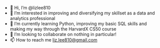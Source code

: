 - 👋 Hi, I’m @lizlee810
- 👀 I’m interested in improving and diversifying my skillset as a data and analytics professional
- 🌱 I’m currently learning Python, improving my basic SQL skills and making my way through the HarvardX CS50 course 
- 💞️ I’m looking to collaborate on nothing in particular!
- 📫 How to reach me liz.lee810@gmail.com

<!---
lizlee810/lizlee810 is a ✨ special ✨ repository because its `README.md` (this file) appears on your GitHub profile.
You can click the Preview link to take a look at your changes.
--->
